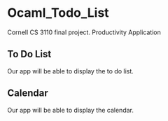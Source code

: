 # Ocaml_Todo_List
Cornell CS 3110 final project. Productivity Application

## To Do List
Our app will be able to display the to do list.

## Calendar
Our app will be able to display the calendar.
